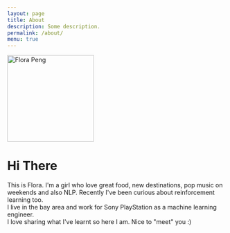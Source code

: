 ```yaml
---
layout: page
title: About
description: Some description.
permalink: /about/
menu: true
---
```


<img class="img-rounded" src="{{ site.baseurl }}/assets/img/uploads/profile.png" alt="Flora Peng" width="200">

# Hi There

This is Flora. I'm a girl who love great food, new destinations, pop music on weekends and also NLP.  Recently I've been curious about reinforcement learning too.  
I live in the bay area and work for Sony PlayStation as a machine learning engineer.  
I love sharing what I've learnt so here I am. Nice to "meet" you :)
